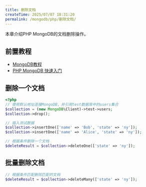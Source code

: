 ```yaml
---
title: 删除文档
createTime: 2025/07/07 18:31:20
permalink: /mongodb/php/删除文档/
---
```

本章介绍PHP MongoDB的文档删除操作。

## 前置教程
- <a href='/#/数据库/mongodb/README'>MongoDB教程</a>
- <a href='/#/编程语言/php/mongdb/fast_induction'>PHP MongoDB 快速入门</a>

## 删除一个文档
```php
<?php
// 使用默认地址连接MongoDB，并引用test数据库中的users集合
$collection = (new MongoDB\Client)->test->users;
$collection->drop();

// 插入测试数据
$collection->insertOne(['name' => 'Bob', 'state' => 'ny']);
$collection->insertOne(['name' => 'Alice', 'state' => 'ny']);

// 根据条件删除一个文档
$deleteResult = $collection->deleteOne(['state' => 'ny']);
```

## 批量删除文档
```php
// 根据条件匹配删除匹配的文档
$deleteResult = $collection->deleteMany(['state' => 'ny']);
```